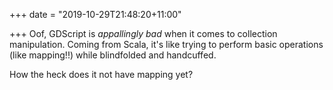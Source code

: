 +++
date = "2019-10-29T21:48:20+11:00"

+++
Oof, GDScript is _appallingly bad_ when it comes to collection manipulation. Coming from Scala, it's like trying to perform basic operations (like mapping!!) while blindfolded and handcuffed.

How the heck does it not have mapping yet? 